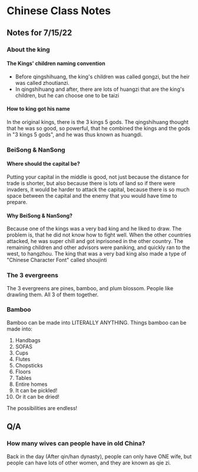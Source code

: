 # Chinese Class Notes
## Notes for 7/15/22
### About the king
#### The Kings' children naming convention
* Before qingshihuang, the king's children was called gongzi, but the heir was called zhoutianzi.
* In qingshihuang and after, there are lots of huangzi that are the king's children, but he can choose one to be taizi

#### How to king got his name
In the original kings, there is the 3 kings 5 gods. The qingshihuang thought that he was so good, so powerful, that he combined the kings and the gods in "3 kings 5 gods", and he was thus known as huangdi.

### BeiSong & NanSong
#### Where should the capital be?
Putting your capital in the middle is good, not just because the distance for trade is shorter, but also because there is lots of land so if there were invaders, it would be harder to attack the capital, because there is so much space between the capital and the enemy that you would have time to prepare.
#### Why BeiSong & NanSong?
Because one of the kings was a very bad king and he liked to draw. The problem is, that he did not know how to fight well. When the other countries attacked, he was super chill and got inprisoned in the other country. The remaining children and other advisors were paniking, and quickly ran to the west, to hangzhou.
The king that was a very bad king also made a type of "Chinese Character Font" called shoujinti

### The 3 evergreens
The 3 evergreens are pines, bamboo, and plum blossom.
People like drawling them. All 3 of them together.

### Bamboo
Bamboo can be made into LITERALLY ANYTHING.
Things bamboo can be made into:
1. Handbags
2. SOFAS
3. Cups
4. Flutes
5. Chopsticks
6. Floors
7. Tables
8. Entire homes
9. It can be pickled!
10. Or it can be dried!

The possibilities are endless!
## Q/A

### How many wives can people have in old China?
Back in the day (After qin/han dynasty), people can only have ONE wife, but people can have lots of other women, and they are known as qie zi.
